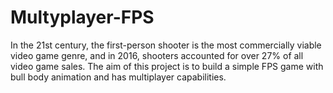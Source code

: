 # Multyplayer-FPS
In the 21st century, the first-person shooter is the most commercially viable video game genre, and in 2016, shooters accounted for over 27% of all video game sales. The aim of this project is to build a simple FPS game with bull body animation and has multiplayer capabilities.
